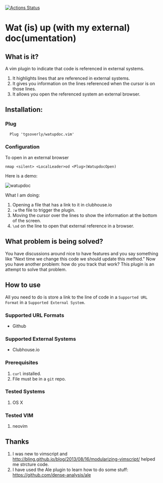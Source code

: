 [![Actions Status](https://github.com/tgsoverly/watupdoc.vim/workflows/CI/badge.svg)](https://github.com/tgsoverly/watupdoc.vim/actions)

# Wat (is) up (with my external) doc(umentation)

## What is it?

A vim plugin to indicate that code is referenced in external systems.

1. It highlights lines that are referenced in external systems.
1. It gives you information on the lines referenced when the cursor is on those lines.
1. It allows you open the referenced system an external browser.

## Installation:

### Plug

```
  Plug 'tgsoverly/watupdoc.vim'
```

### Configuration

To open in an external browser
```
nmap <silent> <LocalLeader>od <Plug>(WatupdocOpen)
```

Here is a demo:

![watupdoc](https://user-images.githubusercontent.com/482572/94562513-6cfc6500-0233-11eb-9a2e-0d62e608cf43.gif)

What I am doing:

1. Opening a file that has a link to it in clubhouse.io
2. `:w` the file to trigger the plugin.
3. Moving the cursor over the lines to show the information at the bottom of the screen.
4. `\od` on the line to open that external reference in a browser.



## What problem is being solved?

You have discussions around nice to have features and you say something like "Next time we change this code we should update this method."  Now you have another problem: how do you track that work?  This plugin is an attempt to solve that problem.

## How to use

All you need to do is store a link to the line of code in a `Supported URL Format` in a `Supported External System`.

### Supported URL Formats

* Github

### Supported External Systems

* Clubhouse.io

### Prerequisites

1. `curl` installed.
1. File must be in a `git` repo.

### Tested Systems

1. OS X

### Tested VIM

1. neovim

## Thanks

1. I was new to vimscript and http://bling.github.io/blog/2013/08/16/modularizing-vimscript/ helped me strcture code.
1. I have used the Ale plugin to learn how to do some stuff: https://github.com/dense-analysis/ale
